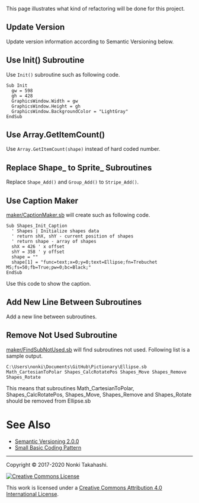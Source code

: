This page illustrates what kind of refactoring will be done for this project.

## Update Version
Update version information according to Semantic Versioning below.

## Use Init() Subroutine
Use `Init()` subroutine such as following code.
```
Sub Init
  gw = 598
  gh = 428
  GraphicsWindow.Width = gw
  GraphicsWindow.Height = gh
  GraphicsWindow.BackgroundColor = "LightGray"
EndSub
```

## Use Array.GetItemCount()
Use `Array.GetItemCount(shape)` instead of hard coded number.

## Replace Shape_ to Sprite_ Subroutines
Replace `Shape_Add()` and `Group_Add()` to `Stripe_Add()`. 

## Use Caption Maker
[maker/CaptionMaker.sb](https://github.com/nonkitMac/Pictionary/blob/master/src/maker/CaptionMaker.sb) will create such as following code.
```
Sub Shapes_Init_Caption
  ' Shapes | Initialize shapes data
  ' return shX, shY - current position of shapes
  ' return shape - array of shapes
  shX = 426 ' x offset
  shY = 358 ' y offset
  shape = ""
  shape[1] = "func=text;x=0;y=0;text=Ellipse;fn=Trebuchet MS;fs=50;fb=True;pw=0;bc=Black;"
EndSub
```
Use this code to show the caption.

## Add New Line Between Subroutines
Add a new line between subroutines.

## Remove Not Used Subroutine
[maker/FindSubNotUsed.sb](https://github.com/nonkitMac/Pictionary/blob/master/src/maker/FindSubNotUsed.sb) will find subroutines not used.  Following list is a sample output.
```
C:\Users\nonki\Documents\GitHub\Pictionary\Ellipse.sb Math_CartesianToPolar Shapes_CalcRotatePos Shapes_Move Shapes_Remove Shapes_Rotate
```
This means that subroutines Math_CartesianToPolar, Shapes_CalcRotatePos, Shapes_Move, Shapes_Remove and Shapes_Rotate should be removed from Ellipse.sb

# See Also
- [Semantic Versioning 2.0.0](https://semver.org/)
- [Small Basic Coding Pattern](https://github.com/nonkit/SmallWikiPad/wiki/Small-Basic-Coding-Pattern)

____

Copyright © 2017-2020 Nonki Takahashi.

[![Creative Commons License](https://i.creativecommons.org/l/by/4.0/88x31.png)](http://creativecommons.org/licenses/by/4.0/)

This work is licensed under a [Creative Commons Attribution 4.0 International License](http://creativecommons.org/licenses/by/4.0/).